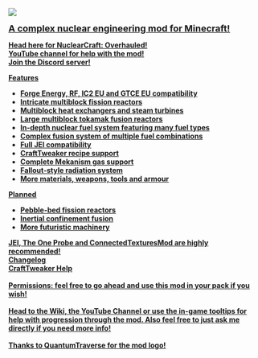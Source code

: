 <p>
<img src="https://i.imgur.com/m1bSEZG.png"/>
<br/>
</p>
<p><span style="text-decoration: underline; font-size: 18px;"><strong>
A complex nuclear engineering mod for Minecraft!
<br/>
</p>
<p><span style="font-size: 14px;"><b>
<a href="https://www.curseforge.com/minecraft/mc-mods/nuclearcraft-overhauled">Head here for NuclearCraft: Overhauled!</a>
<br/>
<a href="https://www.youtube.com/c/NuclearCraftMod">YouTube channel for help with the mod!</a>
<br/>
<a title="https://discord.gg/KCPYgWw" href="https://discord.gg/KCPYgWw">Join the Discord server!</a>
</p>
<p><span style="font-size: 14px;"><b><u>Features</span>
</p>
<ul><span style="font-size: 14px;">
<li>Forge Energy, RF, IC2 EU and GTCE EU compatibility</span></li>
<li>Intricate multiblock fission reactors</span></li>
<li>Multiblock heat exchangers and steam turbines</span></li>
<li>Large multiblock tokamak fusion reactors</span></li>
<li>In-depth nuclear fuel system featuring many fuel types</span></li>
<li>Complex fusion system of multiple fuel combinations</span></li>
<li>Full JEI compatibility</span></li>
<li>CraftTweaker recipe support</span></li>
<li>Complete Mekanism gas support</span></li>
<li>Fallout-style radiation system</span></li>
<li>More materials, weapons, tools and armour</span></li>
</ul>
<p><span style="font-size: 14px;"><b><u>Planned</span>
</p>
<ul><span style="font-size: 14px;">
<li>Pebble-bed fission reactors</span></li>
<li>Inertial confinement fusion</span></li>
<li>More futuristic machinery</span></li>
</ul>
<p><span style="font-size: 14px;"><b>
<a href="https://www.curseforge.com/minecraft/mc-mods/jei">JEI</a>, <a href="https://www.curseforge.com/minecraft/mc-mods/the-one-probe">The One Probe</a> and <a href="https://www.curseforge.com/minecraft/mc-mods/ctm">ConnectedTexturesMod</a> are highly recommended!
<br/>
<a href="https://github.com/turbodiesel4598/NuclearCraft/blob/1.12.2/changelog.txt">Changelog</a><br/>
<a href="https://github.com/turbodiesel4598/NuclearCraft/blob/1.12.2/craftTweaker.txt">CraftTweaker Help</a>
<br/><br/>
Permissions: feel free to go ahead and use this mod in your pack if you wish!
<br/><br/>
Head to <a title="NC Wiki" href="https://ftb.gamepedia.com/NuclearCraft">the Wiki</a>, <a href="https://www.youtube.com/channel/UC-df90SAvYXk-FClmntlFhw">the YouTube Channel</a> or use the in-game tooltips for help with progression through the mod. Also feel free to just ask me directly if you need more info!
<br/><br/>
Thanks to QuantumTraverse for the mod logo!
</p>
